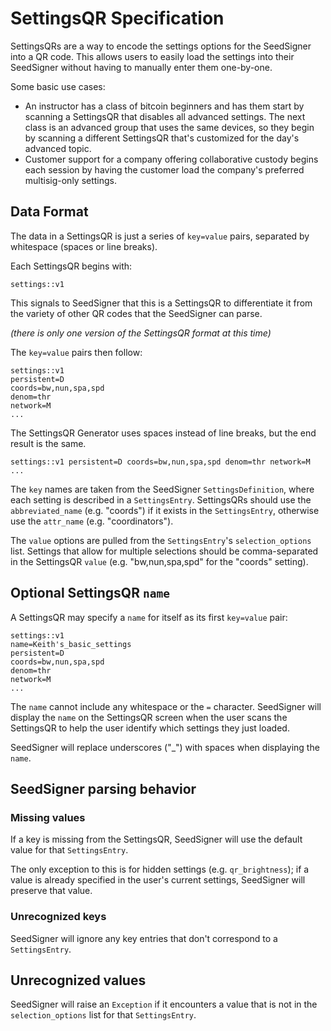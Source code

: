 # SettingsQR Specification

SettingsQRs are a way to encode the settings options for the SeedSigner into a QR code. This allows users to easily load the settings into their SeedSigner without having to manually enter them one-by-one.

Some basic use cases:
* An instructor has a class of bitcoin beginners and has them start by scanning a SettingsQR that disables all advanced settings. The next class is an advanced group that uses the same devices, so they begin by scanning a different SettingsQR that's customized for the day's advanced topic.
* Customer support for a company offering collaborative custody begins each session by having the customer load the company's preferred multisig-only settings.


## Data Format
The data in a SettingsQR is just a series of `key=value` pairs, separated by whitespace (spaces or line breaks).

Each SettingsQR begins with:

```
settings::v1
```

This signals to SeedSigner that this is a SettingsQR to differentiate it from the variety of other QR codes that the SeedSigner can parse.

_(there is only one version of the SettingsQR format at this time)_

The `key=value` pairs then follow:

```
settings::v1
persistent=D
coords=bw,nun,spa,spd
denom=thr
network=M
...
```

The SettingsQR Generator uses spaces instead of line breaks, but the end result is the same.

```
settings::v1 persistent=D coords=bw,nun,spa,spd denom=thr network=M ...
```

The `key` names are taken from the SeedSigner `SettingsDefinition`, where each setting is described in a `SettingsEntry`. SettingsQRs should use the `abbreviated_name` (e.g. "coords") if it exists in the `SettingsEntry`, otherwise use the `attr_name` (e.g. "coordinators").

The `value` options are pulled from the `SettingsEntry`'s `selection_options` list. Settings that allow for multiple selections should be comma-separated in the SettingsQR `value` (e.g. "bw,nun,spa,spd" for the "coords" setting).


## Optional SettingsQR `name`
A SettingsQR may specify a `name` for itself as its first `key=value` pair:

```
settings::v1
name=Keith's_basic_settings
persistent=D
coords=bw,nun,spa,spd
denom=thr
network=M
...
```

The `name` cannot include any whitespace or the `=` character. SeedSigner will display the `name` on the SettingsQR screen when the user scans the SettingsQR to help the user identify which settings they just loaded.

SeedSigner will replace underscores ("_") with spaces when displaying the `name`.


## SeedSigner parsing behavior
### Missing values
If a key is missing from the SettingsQR, SeedSigner will use the default value for that `SettingsEntry`.

The only exception to this is for hidden settings (e.g. `qr_brightness`); if a value is already specified in the user's current settings, SeedSigner will preserve that value.


### Unrecognized keys
SeedSigner will ignore any key entries that don't correspond to a `SettingsEntry`.


## Unrecognized values
SeedSigner will raise an `Exception` if it encounters a value that is not in the `selection_options` list for that `SettingsEntry`.
